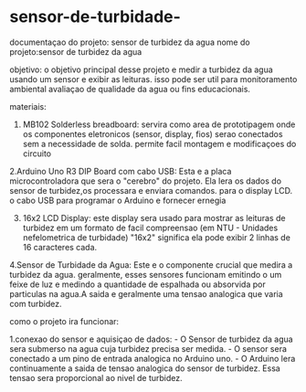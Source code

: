 # sensor-de-turbidade-
documentaçao do projeto: sensor de turbidez da agua
nome do projeto:sensor de turbidez da agua

objetivo:
o objetivo principal desse projeto e medir a turbidez da agua usando um sensor e exibir as leituras. isso pode ser util para monitoramento
ambiental avaliaçao de qualidade da agua ou fins educacionais.

materiais:
1. MB102 Solderless breadboard: servira como area de prototipagem onde os componentes eletronicos (sensor, display, fios) serao conectados
sem a necessidade de solda. permite facil montagem e modificaçoes do circuito

2.Arduino Uno R3 DIP Board com cabo USB: Esta e a placa microcontroladora que sera o "cerebro" do projeto. Ela lera os dados do sensor de
turbidez,os processara e enviara comandos. para o display LCD. o cabo USB para programar o Arduino e fornecer ernegia

3. 16x2 LCD Display: este display sera usado para mostrar as leituras de turbidez em um formato de facil compreensao (em NTU - Unidades
nefelometrica de turbidade) "16x2" significa ela pode exibir 2 linhas de 16 caracteres cada.

4.Sensor de Turbidade da Agua: Este e o componente crucial que medira a turbidez da agua. geralmente, esses sensores funcionam emitindo o
um feixe de luz e medindo a quantidade de espalhada ou absorvida por particulas na agua.A saida e geralmente uma tensao analogica que
varia com turbidez.

como o projeto ira funcionar:

1.conexao do sensor e aquisiçao de dados:
        - O Sensor de turbidez da agua sera submerso na agua  cuja turbidez precisa ser medida.
        - O sensor sera conectado a um pino de entrada analogica no Arduino uno.
        - O Arduino lera continuamente a saida de tensao analogica do sensor de turbidez. Essa tensao sera proporcional ao nivel de turbidez.
